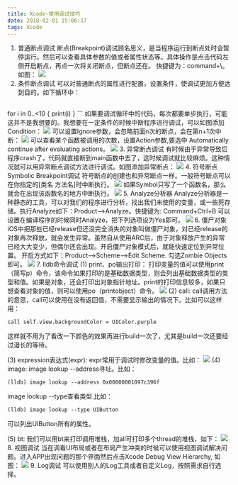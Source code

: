 ```yaml
---
title: Xcode-常用调试技巧
date: 2018-02-01 15:06:17
tags: Xcode
---
```


1. 普通断点调试
   断点(Breakpoint)调试顾名思义，是当程序运行到断点处时会暂停运行。然后可以查看具体参数的值或者属性状态等。具体操作是点击代码左侧开启断点，再点一次将关闭断点，但断点还在。
   快捷键为：command+\。如图：
   ![](iOS-调试技巧/breakpoint1.png)
2. 条件断点调试
   可以对普通断点的属性进行配置，设置条件，使调试更加方便达到目的。如下循环中：
    ```
  for i in 0..<10 {
      print(i)
  }
    ```
   如果要调试循环中的代码，每次都要单步执行，可能这并不是我想要的。我想要在一定条件的时候中断程序进行调试，可以如图添加Condition：
   ![](iOS-调试技巧/breakpoint4.png)
   可以设置Ignore参数，会忽略前面n次的断点，会在第n+1次中断：
   ![](iOS-调试技巧/breakpoint5.png)
   可以查看某个函数被调用的次数，设置Action参数,要选中
   Automatically continue after evaluating actions。
   ![](iOS-调试技巧/breakpoint6.png)
3. 异常断点调试
   有时候由于异常导致后程序crash了，代码就直接断到main函数中去了，这时候调试就比较麻烦。这种情况就可以用异常断点调试方法进行调试。如图添加异常断点：
   ![](iOS-调试技巧/breakpoint7.png)
4. 符号断点Symbolic Breakpoint调试
   符号断点的创建也和异常断点一样。一般符号断点可以在你指定的[类名 方法名]时中断执行。
   ![](iOS-调试技巧/breakpoint8.png)
   如果Symbol只写了一个函数名，那么就会在出现该函数名的地方中断执行。
   ![](iOS-调试技巧/breakpoint9.png)
5. Analyze分析器
   Analyze分析器是一种静态的工具，可以对我们的程序进行分析，找出我们未使用的变量，或一些死存储。执行Analyze如下：Product-->Analyze。快捷键为: Command+Ctrl+B
   可以设置在编译程序的时候同时Analyze，把下列选项设为Yes即可。
   ![](iOS-调试技巧/breakpoint16.png)
6. 僵尸对象
   iOS中把那些已经release但还没完全消失的对象叫做僵尸对象，对已经release的对象再次释放，就会发生异常。虽然自从使用ARC后，由于对象释放产生的异常已经大大变少，但偶尔还会出现。开启僵尸对象模式后，就能快速定位到异常位置。
   开启方式如下：Product-->Scheme-->Edit Scheme. 勾选Zombie Objects即可。
   ![](iOS-调试技巧/breakpoint11.png)
7. lldb命令调试
   (1) print、po输出打印：
   打印变量的值可以使用print（简写p）命令，该命令如果打印的是基础数据类型，则会列出基础数据类型的类型和值。如果是对象，还会打印出对象指针地址。print的打印信息较多，如果只想查看对象的值，则可以使用po（printobject）命令。
   ![](iOS-调试技巧/breakpoint12.png)
   (2) call:
   call调用方法的意思，call可以使用在没有返回值，不需要显示输出的情况下。比如可以这样用：
   ```  
  call self.view.backgroundColor = UIColor.purple
   ```
   这样就不用为了看改一下颜色的效果再进行build一次了，尤其是build一次还要经过漫长的等待。
  
   (3) expression表达式(expr):
   expr常用于调试时修改变量的值。比如：
   ![](iOS-调试技巧/breakpoint13.png)
   (4) image:
   image lookup --address寻址。比如：
   ```
   (lldb) image lookup --address 0x00000001097c396f
   ```
   image lookup --type查看类型.比如：
   ```
  (lldb) image lookup --type UIButton
   ```
   可以列出UIButton所有的属性。

   (5) bt:
   我们可以用bt来打印调用堆栈，加all可打印多个thread的堆栈，如下：
   ![](iOS-调试技巧/breakpoint14.png)
8. 视图调试
   当在调看UI布局或者在布局产生冲突的时候可以使用视图调试解决问题。进入APP出现问题的那个界面然后点击Xcode Debug View Hierarchy, 如图：
   ![](iOS-调试技巧/breakpoint15.png)
9. Log调试
   可以使用别人的Log工具或者自定义Log，按照需求自行选择。